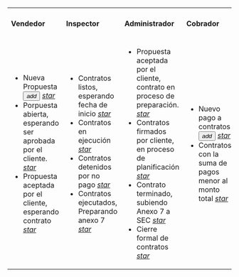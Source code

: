 
<html>
   <head>
      <h1><title>Mesh16</title></h1>
      <link rel="stylesheet" href="https://storage.googleapis.com/code.getmdl.io/1.0.6/material.indigo-pink.min.css">
      <script src="https://storage.googleapis.com/code.getmdl.io/1.0.6/material.min.js"></script>
      <link rel="stylesheet" href="https://fonts.googleapis.com/icon?family=Material+Icons">
    </head>
  <body>
   <table>
   <tr><td><h4>Vendedor</h4></td><td><h4>Inspector</h4></td><td><h4>Administrador</h4></td><td><h4>Cobrador</h4></td></tr>
   <tr>
   <td>
     <div class="bar">    
                <ul class="demo-list-three mdl-list">
  <li class="mdl-list__item mdl-list__item--three-line">
    <span class="mdl-list__item-primary-content">
     <span>Nueva Propuesta</span>
     <button class="mdl-button mdl-js-button mdl-button--fab mdl-button--colored">
  <i class="material-icons">add</i>
</button>
    </span>
    <span class="mdl-list__item-secondary-content">
      <a class="mdl-list__item-secondary-action" href="#"><i class="material-icons">star</i></a>
    </span>
  </li>
  <li class="mdl-list__item mdl-list__item--three-line">
    <span class="mdl-list__item-primary-content">
     <span>Porpuesta abierta, esperando ser aprobada por el cliente.</span>
    </span>
    <a class="mdl-list__item-secondary-action" href="#"><i class="material-icons">star</i></a>
   </li>
  <li class="mdl-list__item mdl-list__item--three-line">
    <span class="mdl-list__item-primary-content">
      <span>Propuesta aceptada por el cliente, esperando contrato</span>
    </span>
    <span class="mdl-list__item-secondary-content">
      <a class="mdl-list__item-secondary-action" href="#"><i class="material-icons">star</i></a>
    </span>
  </li>
</ul>
         </div>
         <div class="background"></div>
      </div>
   </td>
   <td>
      <div class="container mdl-shadow--2dp">
         <div class="bar">
            <div class="wrapper">     
               <ul class="mdl-menu mdl-menu--bottom-right mdl-js-menu mdl-js-ripple-effect"
                  for="demo_menu-lower-right">
                  <li class="mdl-list__item mdl-list__item--three-line">
    <span class="mdl-list__item-primary-content">
     <span>Contratos listos, esperando fecha de inicio</span>
    </span>
    <a class="mdl-list__item-secondary-action" href="#"><i class="material-icons">star</i></a>
   </li>
                  <li class="mdl-list__item mdl-list__item--three-line">
    <span class="mdl-list__item-primary-content">
     <span>Contratos en ejecución</span>
    </span>
    <a class="mdl-list__item-secondary-action" href="#"><i class="material-icons">star</i></a>
   </li>
                  <li class="mdl-list__item mdl-list__item--three-line">
    <span class="mdl-list__item-primary-content">
     <span>Contratos detenidos por no pago</span>
    </span>
    <a class="mdl-list__item-secondary-action" href="#"><i class="material-icons">star</i></a>
   </li>     
   		<li class="mdl-list__item mdl-list__item--three-line">
    <span class="mdl-list__item-primary-content">
     <span>Contratos ejecutados, Preparando anexo 7</span>
    </span>
    <a class="mdl-list__item-secondary-action" href="#"><i class="material-icons">star</i></a>
   </li>
               </ul>
            </div>
         </div>
         <div class="background"></div>
      </div>
   </td>
   <td>
      <div class="container mdl-shadow--2dp">
	     <div class="background"></div>
         <div class="bar">    
            <ul class="mdl-menu mdl-menu--top-left mdl-js-menu mdl-js-ripple-effect"
               for="demo_menu-top-left">
               <li class="mdl-list__item mdl-list__item--three-line">
    <span class="mdl-list__item-primary-content">
     <span>Propuesta aceptada por el cliente, contrato en proceso de preparación.</span>
    </span>
    <a class="mdl-list__item-secondary-action" href="#"><i class="material-icons">star</i></a>
   </li>
               <li class="mdl-list__item mdl-list__item--three-line">
    <span class="mdl-list__item-primary-content">
     <span>Contratos firmados por cliente, en proceso de planificación</span>
    </span>
    <a class="mdl-list__item-secondary-action" href="#"><i class="material-icons">star</i></a>
   </li>
               <li class="mdl-list__item mdl-list__item--three-line">
    <span class="mdl-list__item-primary-content">
     <span>Contrato terminado, subiendo Anexo 7 a SEC</span>
    </span>
    <a class="mdl-list__item-secondary-action" href="#"><i class="material-icons">star</i></a>
   </li>   
   		<li class="mdl-list__item mdl-list__item--three-line">
    <span class="mdl-list__item-primary-content">
     <span>Cierre formal de contratos</span>
    </span>
    <a class="mdl-list__item-secondary-action" href="#"><i class="material-icons">star</i></a>
   </li>
            </ul>        
         </div>         
      </div>
   </td>
   <td>     
      <div class="container mdl-shadow--2dp">
	     <div class="background"></div>
         <div class="bar">
            <div class="wrapper">     
               <ul class="mdl-menu mdl-menu--top-right mdl-js-menu mdl-js-ripple-effect"
                  for="demo_menu-top-right">
                  <li class="mdl-list__item mdl-list__item--three-line">
    <span class="mdl-list__item-primary-content">
     <span>Nuevo pago a contratos</span>
     <button class="mdl-button mdl-js-button mdl-button--fab mdl-button--colored">
  <i class="material-icons">add</i>
</button>
    </span>
    <span class="mdl-list__item-secondary-content">
      <a class="mdl-list__item-secondary-action" href="#"><i class="material-icons">star</i></a>
    </span>
  </li>
                  <li class="mdl-list__item mdl-list__item--three-line">
    <span class="mdl-list__item-primary-content">
     <span>Contratos con la suma de pagos menor al monto total</span>
    </span>
    <a class="mdl-list__item-secondary-action" href="#"><i class="material-icons">star</i></a>
   </li>     
               </ul>
            </div>
         </div>        
      </div>
   </td>
   </tr>
   </table>
</body>
</html>
